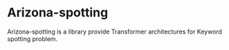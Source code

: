# Arizona-spotting
Arizona-spotting is a library provide Transformer architectures for Keyword spotting problem.
